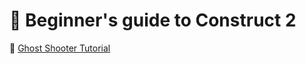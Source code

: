 # :beginner: Beginner's guide to Construct 2

:link: [Ghost Shooter Tutorial](https://www.construct.net/en/tutorials/beginners-guide-to-construct-2-47)
